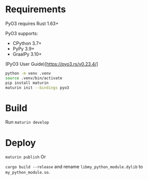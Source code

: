# Requirements
PyO3 requires Rust 1.63+

PyO3 supports:
- CPython 3.7+
- PyPy 3.9+
- GraalPy 3.10+

(PyO3 User Guide)[https://pyo3.rs/v0.23.4/]

``` sh
python -m venv .venv
source .venv/bin/activate
pip install maturin
maturin init --bindings pyo3
```

# Build
Run `maturin develop`

# Deploy
`maturin publish`
Or

`cargo build --release`
and rename `libmy_python_module.dylib` to `my_python_module.so`.